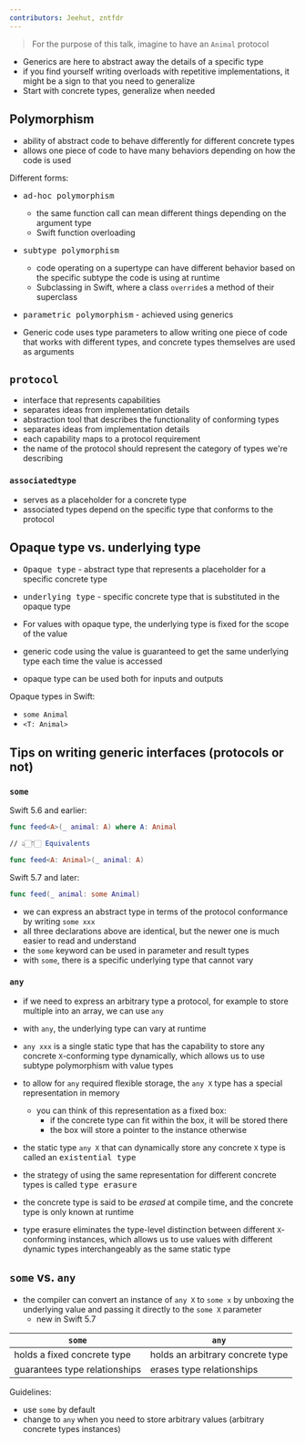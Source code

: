 ```yaml
---
contributors: Jeehut, zntfdr
---
```


> For the purpose of this talk, imagine to have an `Animal` protocol

- Generics are here to abstract away the details of a specific type
- if you find yourself writing overloads with repetitive implementations, it might be a sign to that you need to generalize
- Start with concrete types, generalize when needed

## Polymorphism

- ability of abstract code to behave differently for different concrete types
- allows one piece of code to have many behaviors depending on how the code is used

Different forms:

- <kbd>ad-hoc polymorphism</kbd>
  - the same function call can mean different things depending on the argument type
  - Swift function overloading

- <kbd>subtype polymorphism</kbd>
  - code operating on a supertype can have different behavior based on the specific subtype the code is using at runtime
  - Subclassing in Swift, where a class `override`s a method of their superclass

- <kbd>parametric polymorphism</kbd> - achieved using generics

- Generic code uses type parameters to allow writing one piece of code that works with different types, and concrete types themselves are used as arguments

## `protocol`

- interface that represents capabilities
- separates ideas from implementation details
- abstraction tool that describes the functionality of conforming types
- separates ideas from implementation details
- each capability maps to a protocol requirement
- the name of the protocol should represent the category of types we're describing

### `associatedtype` 

- serves as a placeholder for a concrete type
- associated types depend on the specific type that conforms to the protocol 

## Opaque type vs. underlying type

- <kbd>Opaque type</kbd> - abstract type that represents a placeholder for a specific concrete type
- <kbd>underlying type</kbd> - specific concrete type that is substituted in the opaque type

- For values with opaque type, the underlying type is fixed for the scope of the value
- generic code using the value is guaranteed to get the same underlying type each time the value is accessed
- opaque type can be used both for inputs and outputs

Opaque types in Swift:

- `some Animal`
- `<T: Animal>`

## Tips on writing generic interfaces (protocols or not)

### `some`

Swift 5.6 and earlier:

```swift
func feed<A>(_ animal: A) where A: Animal

// 👆🏻👇🏻 Equivalents

func feed<A: Animal>(_ animal: A)
```

Swift 5.7 and later:

```swift
func feed(_ animal: some Animal)
```

- we can express an abstract type in terms of the protocol conformance by writing `some xxx`
- all three declarations above are identical, but the newer one is much easier to read and understand
- the `some` keyword can be used in parameter and result types
- with `some`, there is a specific underlying type that cannot vary

### `any`

- if we need to express an arbitrary type a protocol, for example to store multiple into an array, we can use `any`
- with `any`, the underlying type can vary at runtime
- `any xxx` is a single static type that has the capability to store any concrete `X`-conforming type dynamically, which allows us to use subtype polymorphism with value types
- to allow for `any` required flexible storage, the `any X` type has a special representation in memory
  - you can think of this representation as a fixed box: 
    - if the concrete type can fit within the box, it will be stored there
    - the box will store a pointer to the instance otherwise

- the static type `any X` that can dynamically store any concrete `X` type is called an <kbd>existential type</kbd>
- the strategy of using the same representation for different concrete types is called <kbd>type erasure</kbd>
- the concrete type is said to be _erased_ at compile time, and the concrete type is only known at runtime
- type erasure eliminates the type-level distinction between different `X`-conforming instances, which allows us to use values with different dynamic types interchangeably as the same static type

## `some` vs. `any`

- the compiler can convert an instance of `any X` to `some x` by unboxing the underlying value and passing it directly to the `some X` parameter
  - new in Swift 5.7

| `some` | `any` |
| --- | --- |
| holds a fixed concrete type | holds an arbitrary concrete type |
| guarantees type relationships | erases type relationships |

Guidelines:

- use `some` by default
- change to `any` when you need to store arbitrary values (arbitrary concrete types instances)